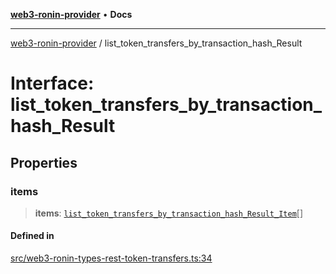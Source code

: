 [**web3-ronin-provider**](../README.md) • **Docs**

***

[web3-ronin-provider](../globals.md) / list\_token\_transfers\_by\_transaction\_hash\_Result

# Interface: list\_token\_transfers\_by\_transaction\_hash\_Result

## Properties

### items

> **items**: [`list_token_transfers_by_transaction_hash_Result_Item`](list_token_transfers_by_transaction_hash_Result_Item.md)[]

#### Defined in

[src/web3-ronin-types-rest-token-transfers.ts:34](https://github.com/chuacw/web3-ronin-provider/blob/8f8ec8edfaa82f0741161cc9ab238177f2999ade/src/web3-ronin-types-rest-token-transfers.ts#L34)
